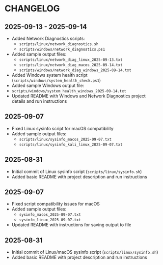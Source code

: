 # CHANGELOG

## 2025-09-13 - 2025-09-14
- Added Network Diagnostics scripts:
  - `scripts/linux/network_diagnostics.sh`
  - `scripts/windows/network_diagnostics.ps1`
- Added sample output files:
  - `scripts/linux/network_diag_linux_2025-09-13.txt`
  - `scripts/linux/network_diag_macos_2025-09-14.txt`
  - `scripts/windows/network_diag_windows_2025-09-14.txt`
- Added Windows system health script (`scripts/windows/system_health_check.ps1`)
- Added sample Windows output file:
 - `scripts/windows/system_health_windows_2025-09-14.txt`
- Updated README with Windows and Network Diagnostics project details and run instructions

## 2025-09-07
- Fixed Linux sysinfo script for macOS compatibility
- Added sample output files:
  - `scripts/linux/sysinfo_macos_2025-09-07.txt`
  - `scripts/linux/sysinfo_kali_linux_2025-09-07.txt`

## 2025-08-31
- Initial commit of Linux sysinfo script (`scripts/linux/sysinfo.sh`)
- Added basic README with project description and run instructions


## 2025-09-07
- Fixed script compatibility issues for macOS
- Added sample output files:
  - `sysinfo_macos_2025-09-07.txt`
  - `sysinfo_linux_2025-09-07.txt`
- Updated README with instructions for saving output to file

## 2025-08-31
- Initial commit of Linux/macOS sysinfo script (`scripts/linux/sysinfo.sh`)
- Added basic README with project description and run instructions